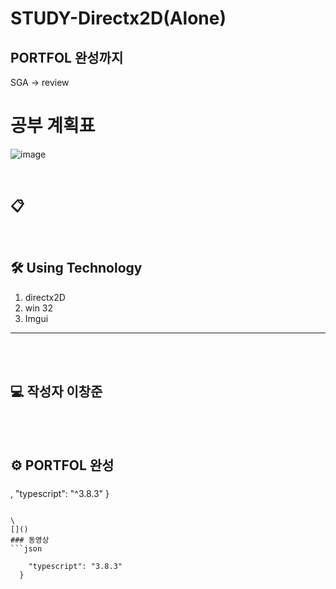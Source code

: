 # STUDY-Directx2D(Alone)

## PORTFOL 완성까지 
SGA -> review

# 공부 계획표




![image](https://user-images.githubusercontent.com/68671394/124387673-6ea30e00-dd1a-11eb-91f3-7133b040dbb1.png)


\
[]()
## 📋 



\
[]()
## 🛠 Using Technology

1. directx2D 
2. win 32
3. Imgui

---
\
\
[]()
## 💻 작성자 이창준

\
\
[]()
## ⚙️ PORTFOL 완성
### 
,
		"typescript": "^3.8.3"
	}
```

\
[]()
### 동영상
```json

    "typescript": "3.8.3"
  }
```
